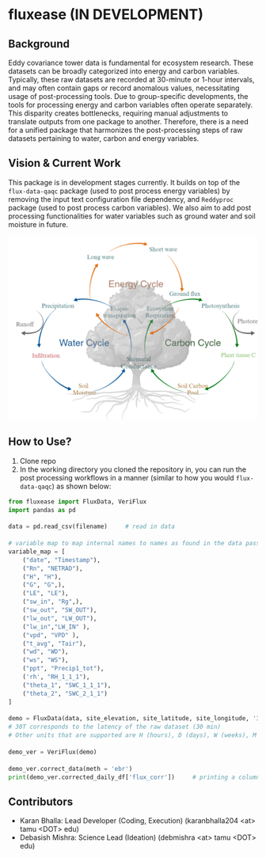 # fluxease (IN DEVELOPMENT)

## Background
Eddy covariance tower data is fundamental for ecosystem research. These datasets can be broadly categorized into energy and carbon variables. Typically, these raw datasets are recorded at 30-minute or 1-hour intervals, and may often contain gaps or record anomalous values, necessitating usage of post-processing tools. Due to group-specific developments, the tools for processing energy and carbon variables often operate separately. This disparity creates bottlenecks, requiring manual adjustments to translate outputs from one package to another. Therefore, there is a need for a unified package that harmonizes the post-processing steps of raw datasets pertaining to water, carbon and energy variables. 

## Vision & Current Work
This package is in development stages currently. It builds on top of the `flux-data-qaqc` package (used to post process energy variables) by removing the input text configuration file dependency, and `Reddyproc` package (used to post process carbon variables). We also aim to add post processing functionalities for water variables such as ground water and soil moisture in future.

![energy_cycle](energy_cycle.png)

## How to Use?
1. Clone repo 
2. In the working directory you cloned the repository in, you can run the post processing workflows in a manner (similar to how you would `flux-data-qaqc`) as shown below:


```python
from fluxease import FluxData, VeriFlux
import pandas as pd

data = pd.read_csv(filename)     # read in data

# variable map to map internal names to names as found in the data passed
variable_map = [
    ("date", "Timestamp"),
    ("Rn", "NETRAD"),
    ("H", "H"),
    ("G", "G",),
    ("LE", "LE"),
    ("sw_in", "Rg",),
    ("sw_out", "SW_OUT"),
    ("lw_out", "LW_OUT"),
    ("lw_in","LW_IN" ),
    ("vpd", "VPD" ),
    ("t_avg", "Tair"),
    ("wd", "WD"),
    ("ws", "WS"),
    ("ppt", "Precip1_tot"),
    ('rh', "RH_1_1_1"),
    ("theta_1", "SWC_1_1_1"),
    ("theta_2", "SWC_2_1_1")
]

demo = FluxData(data, site_elevation, site_latitude, site_longitude, '30T', variable_map)
# 30T corresponds to the latency of the raw dataset (30 min)
# Other units that are supported are H (hours), D (days), W (weeks), M (months), Y (years)

demo_ver = VeriFlux(demo)

demo_ver.correct_data(meth = 'ebr')
print(demo_ver.corrected_daily_df['flux_corr'])     # printing a column in corrected daily frequency dataframe

```

## Contributors
- Karan Bhalla: Lead Developer (Coding, Execution)  (karanbhalla204 \<at\> tamu \<DOT\> edu)
- Debasish Mishra: Science Lead (Ideation) (debmishra \<at\> tamu \<DOT\> edu)

